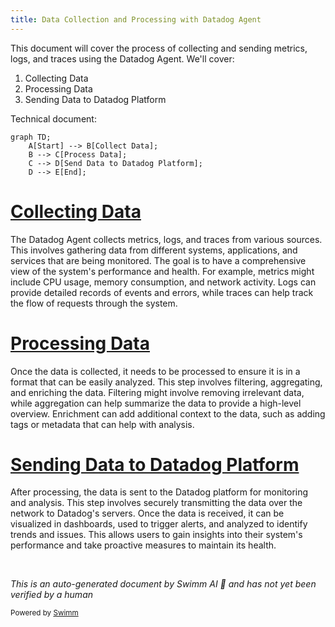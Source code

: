 ```yaml
---
title: Data Collection and Processing with Datadog Agent
---
```

This document will cover the process of collecting and sending metrics, logs, and traces using the Datadog Agent. We'll cover:

1. Collecting Data
2. Processing Data
3. Sending Data to Datadog Platform

Technical document: <SwmLink doc-title="" repo-id="Z2l0aHViJTNBJTNBZGF0YWRvZy1hZ2VudCUzQSUzQVN3aW1tLURlbW8=" path="/.swm/.4kiah886.sw.md"></SwmLink>

```mermaid
graph TD;
    A[Start] --> B[Collect Data];
    B --> C[Process Data];
    C --> D[Send Data to Datadog Platform];
    D --> E[End];
```

# [Collecting Data](https://app.swimm.io/repos/Z2l0aHViJTNBJTNBZGF0YWRvZy1hZ2VudCUzQSUzQVN3aW1tLURlbW8=/docs/4kiah886#collecting-data)

The Datadog Agent collects metrics, logs, and traces from various sources. This involves gathering data from different systems, applications, and services that are being monitored. The goal is to have a comprehensive view of the system's performance and health. For example, metrics might include CPU usage, memory consumption, and network activity. Logs can provide detailed records of events and errors, while traces can help track the flow of requests through the system.

# [Processing Data](https://app.swimm.io/repos/Z2l0aHViJTNBJTNBZGF0YWRvZy1hZ2VudCUzQSUzQVN3aW1tLURlbW8=/docs/4kiah886#processing-data)

Once the data is collected, it needs to be processed to ensure it is in a format that can be easily analyzed. This step involves filtering, aggregating, and enriching the data. Filtering might involve removing irrelevant data, while aggregation can help summarize the data to provide a high-level overview. Enrichment can add additional context to the data, such as adding tags or metadata that can help with analysis.

# [Sending Data to Datadog Platform](https://app.swimm.io/repos/Z2l0aHViJTNBJTNBZGF0YWRvZy1hZ2VudCUzQSUzQVN3aW1tLURlbW8=/docs/4kiah886#sending-data-to-datadog-platform)

After processing, the data is sent to the Datadog platform for monitoring and analysis. This step involves securely transmitting the data over the network to Datadog's servers. Once the data is received, it can be visualized in dashboards, used to trigger alerts, and analyzed to identify trends and issues. This allows users to gain insights into their system's performance and take proactive measures to maintain its health.

&nbsp;

*This is an auto-generated document by Swimm AI 🌊 and has not yet been verified by a human*

<SwmMeta version="3.0.0" repo-id="Z2l0aHViJTNBJTNBZGF0YWRvZy1hZ2VudCUzQSUzQVN3aW1tLURlbW8=" repo-name="datadog-agent"><sup>Powered by [Swimm](/)</sup></SwmMeta>
